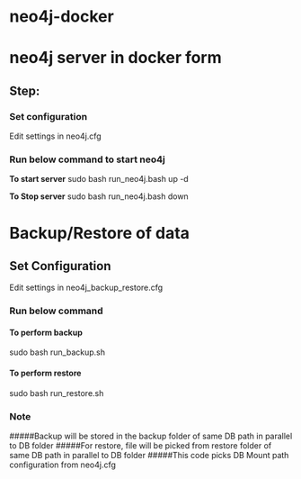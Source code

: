 # neo4j-docker
# neo4j server in docker form

## Step:
### Set configuration 
Edit settings in neo4j.cfg

### Run below command to start neo4j
**To start server**
sudo bash run_neo4j.bash up -d

**To Stop server**
sudo bash run_neo4j.bash down


# Backup/Restore of data
## Set Configuration 
Edit settings in neo4j_backup_restore.cfg
### Run below command 
#### To perform backup
sudo bash run_backup.sh
#### To perform restore
sudo bash run_restore.sh
### Note
#####Backup will be stored in the backup folder of same DB path in parallel to DB folder
#####For restore, file will be picked from restore folder of same DB path in parallel to DB folder
#####This code picks DB Mount path configuration from neo4j.cfg
